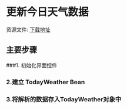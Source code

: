 # 更新今日天气数据


资源文件: [下载地址](http://mobile100.zhangqx.com/assets/docs/projects/weather07_res.zip)


## 主要步骤


###1. 初始化界面控件 



### 2.建立 TodayWeather Bean





### 3.将解析的数据存入TodayWeather对象中










